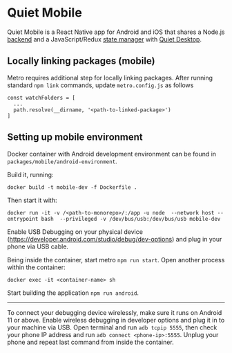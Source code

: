 # Quiet Mobile

Quiet Mobile is a React Native app for Android and iOS that shares a Node.js [backend](https://github.com/TryQuiet/monorepo/tree/master/packages/backend) and a JavaScript/Redux [state manager](https://github.com/TryQuiet/monorepo/tree/master/packages/state-manager) with [Quiet Desktop](https://github.com/TryQuiet/monorepo/tree/master/packages/desktop).

## Locally linking packages (mobile)

Metro requires additional step for locally linking packages. After running standard ```npm link``` commands, update ```metro.config.js``` as follows

```
const watchFolders = [
  ...
  path.resolve(__dirname, '<path-to-linked-package>')
]
```
## Setting up mobile environment

Docker container with Android development environment can be found in ```packages/mobile/android-environment```.

 Build it, running: 

 ```
 docker build -t mobile-dev -f Dockerfile .
 ```

 Then start it with:

 ```
 docker run -it -v /<path-to-monorepo>/:/app -u node  --network host --entrypoint bash  --privileged -v /dev/bus/usb:/dev/bus/usb mobile-dev
 ```

 Enable USB Debugging on your physical device (https://developer.android.com/studio/debug/dev-options) and plug in your phone via USB cable.

 Being inside the container, start metro ```npm run start```.
 Open another process within the container:

 ```
 docker exec -it <container-name> sh
 ```

 Start building the application ```npm run android```.

 ----

 To connect your debugging device wirelessly, make sure it runs on Android 11 or above.
 Enable wireless debugging in developer options and plug it in to your machine via USB.
 Open terminal and run ```adb tcpip 5555```, then check your phone IP address and run ```adb connect <phone-ip>:5555```.
 Unplug your phone and repeat last command from inside the container.
